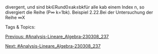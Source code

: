 divergent, und sind bk∈Rund0≤ak≤bkfür alle kab einem Index n, so divergiert die Reihe
(P∞
k=1bk).
Beispiel 2.22.Bei der Untersuchung der Reihe
 ∞X

   Tags & Topics:
   

[Previous: #Analysis-Lineare_Algebra-230308_237](Analysis-Lineare_Algebra-230308_237.md)

[Next: #Analysis-Lineare_Algebra-230308_237](Analysis-Lineare_Algebra-230308_237.md)